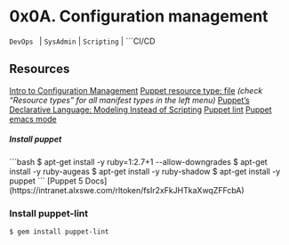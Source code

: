 # 0x0A. Configuration management
```DevOps ``` | ```SysAdmin``` | ```Scripting``` | ```CI/CD

## Resources

[Intro to Configuration Management](https://intranet.alxswe.com/rltoken/GL30hu-aRcKzPOvK8JO-Bg)
[Puppet resource type: file](https://intranet.alxswe.com/rltoken/WON0M4DNRabf88KAG_pDUA) <em>(check “Resource types” for all manifest types in the left menu)</em>
[Puppet’s Declarative Language: Modeling Instead of Scripting](https://intranet.alxswe.com/rltoken/0V2fBdafkfKPMxA1umea3Q)
[Puppet lint](https://intranet.alxswe.com/rltoken/CRUMeEMdcX-UtbWsUM9xLQ)
[Puppet emacs mode](https://intranet.alxswe.com/rltoken/MzHXCntAkPzOqMnI6_rpWQ)

<h5>Install puppet</h5>
```bash
$ apt-get install -y ruby=1:2.7+1 --allow-downgrades
$ apt-get install -y ruby-augeas
$ apt-get install -y ruby-shadow
$ apt-get install -y puppet
```
[Puppet 5 Docs](https://intranet.alxswe.com/rltoken/fsIr2xFkJHTkaXwqZFFcbA)

### Install puppet-lint
```
$ gem install puppet-lint
```
